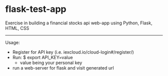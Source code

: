 # flask-test-app
Exercise in building a financial stocks api web-app using Python, Flask, HTML, CSS

---

Usage:
* Register for API key (i.e. iexcloud.io/cloud-login#/register/)
* Run: $ export API_KEY=value
  * value being your personal key
* run a web-server for flask and visit generated url
